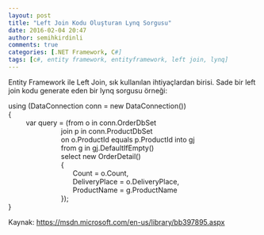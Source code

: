 ```yaml
---
layout: post
title: "Left Join Kodu Oluşturan Lynq Sorgusu"
date: 2016-02-04 20:47
author: semihkirdinli
comments: true
categories: [.NET Framework, C#]
tags: [c#, entity framework, entityframework, left join, lynq]
---
```



Entity Framework ile Left Join, sık kullanılan ihtiya&ccedil;lardan birisi. Sade bir left join kodu generate eden bir lynq sorgusu &ouml;rneği:



using (DataConnection conn = new DataConnection())  
{  
&nbsp; &nbsp; &nbsp; &nbsp; &nbsp;var query = (from o in conn.OrderDbSet  
&nbsp; &nbsp; &nbsp; &nbsp; &nbsp; &nbsp; &nbsp; &nbsp; &nbsp; &nbsp; &nbsp; &nbsp; &nbsp; &nbsp;join p in conn.ProductDbSet  
&nbsp; &nbsp; &nbsp; &nbsp; &nbsp; &nbsp; &nbsp; &nbsp; &nbsp; &nbsp; &nbsp; &nbsp; &nbsp; &nbsp;on o.ProductId equals p.ProductId into gj  
&nbsp; &nbsp; &nbsp; &nbsp; &nbsp; &nbsp; &nbsp; &nbsp; &nbsp; &nbsp; &nbsp; &nbsp; &nbsp; &nbsp;from g in gj.DefaultIfEmpty()  
&nbsp; &nbsp; &nbsp; &nbsp; &nbsp; &nbsp; &nbsp; &nbsp; &nbsp; &nbsp; &nbsp; &nbsp; &nbsp; &nbsp;select new OrderDetail()  
&nbsp; &nbsp; &nbsp; &nbsp; &nbsp; &nbsp; &nbsp; &nbsp; &nbsp; &nbsp; &nbsp; &nbsp; &nbsp; &nbsp;{  
&nbsp; &nbsp; &nbsp; &nbsp; &nbsp; &nbsp; &nbsp; &nbsp; &nbsp; &nbsp; &nbsp; &nbsp; &nbsp; &nbsp; &nbsp; &nbsp; &nbsp;Count = o.Count,  
&nbsp; &nbsp; &nbsp; &nbsp; &nbsp; &nbsp; &nbsp; &nbsp; &nbsp; &nbsp; &nbsp; &nbsp; &nbsp; &nbsp; &nbsp; &nbsp; &nbsp;DeliveryPlace = o.DeliveryPlace,  
&nbsp; &nbsp; &nbsp; &nbsp; &nbsp; &nbsp; &nbsp; &nbsp; &nbsp; &nbsp; &nbsp; &nbsp; &nbsp; &nbsp; &nbsp; &nbsp; &nbsp;ProductName = g.ProductName  
&nbsp; &nbsp; &nbsp; &nbsp; &nbsp; &nbsp; &nbsp; &nbsp; &nbsp; &nbsp; &nbsp; &nbsp; &nbsp; &nbsp;});  
}



Kaynak: https://msdn.microsoft.com/en-us/library/bb397895.aspx

